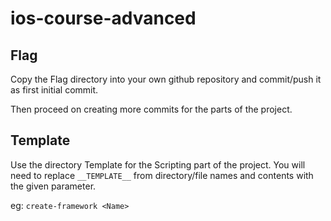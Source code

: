 # ios-course-advanced

## Flag

Copy the Flag directory into your own github repository and commit/push it as first initial commit.

Then proceed on creating more commits for the parts of the project.

## Template

Use the directory Template for the Scripting part of the project.
You will need to replace `__TEMPLATE__` from directory/file names and contents with the given parameter.

eg: `create-framework <Name>`
